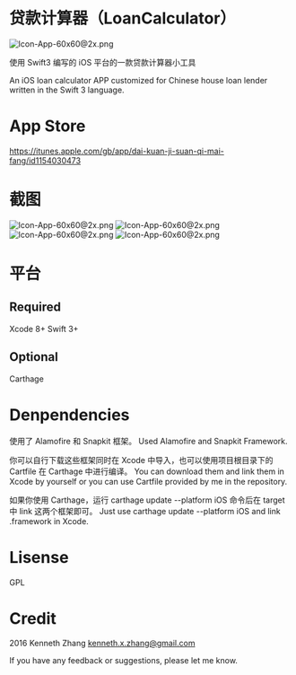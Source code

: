 # 贷款计算器（LoanCalculator）

![Icon-App-60x60@2x.png](http://upload-images.jianshu.io/upload_images/3107501-1602e13bd142609c.png?imageMogr2/auto-orient/strip%7CimageView2/2/w/1240)

使用 Swift3 编写的 iOS 平台的一款贷款计算器小工具

An iOS loan calculator APP customized for Chinese house loan lender written in the Swift 3 language.

# App Store

https://itunes.apple.com/gb/app/dai-kuan-ji-suan-qi-mai-fang/id1154030473

# 截图

![Icon-App-60x60@2x.png](https://github.com/yonient/LoanCalculator/raw/master/Screenshot/commercial.jpg)
![Icon-App-60x60@2x.png](https://github.com/yonient/LoanCalculator/raw/master/Screenshot/mixed.jpg)
![Icon-App-60x60@2x.png](https://github.com/yonient/LoanCalculator/raw/master/Screenshot/datechoose.jpg)
![Icon-App-60x60@2x.png](https://github.com/yonient/LoanCalculator/raw/master/Screenshot/detail.jpg)

# 平台
## Required
Xcode 8+
Swift 3+

## Optional
Carthage

# Denpendencies
使用了 Alamofire 和 Snapkit 框架。
Used Alamofire and Snapkit Framework. 

你可以自行下载这些框架同时在 Xcode 中导入，也可以使用项目根目录下的 Cartfile 在 Carthage 中进行编译。
You can download them and link them in Xcode by yourself or you can use Cartfile provided by me in the repository.

如果你使用 Carthage，运行 carthage update --platform iOS 命令后在 target 中 link 这两个框架即可。
Just use carthage update --platform iOS and link .framework in Xcode.

# Lisense

GPL

# Credit

2016 Kenneth Zhang
kenneth.x.zhang@gmail.com

If you have any feedback or suggestions, please let me know.

